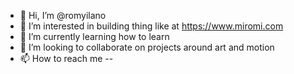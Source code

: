 - 👋 Hi, I’m @romyilano
- 👀 I’m interested in building thing like at https://www.miromi.com
- 🌱 I’m currently learning how to learn
- 💞️ I’m looking to collaborate on projects around art and motion
- 📫 How to reach me --

<!---
romyilano/romyilano is a ✨ special ✨ repository because its `README.md` (this file) appears on your GitHub profile.
You can click the Preview link to take a look at your changes.
--->
